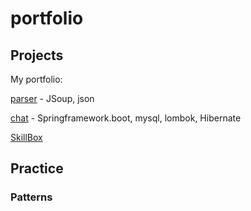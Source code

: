 # portfolio
## Projects
My portfolio:
  <p><a href="https://github.com/Vitaly-Baidin/portfolio/tree/main/parser">parser</a> - JSoup, json</p>
  <p><a href="https://github.com/Vitaly-Baidin/portfolio/tree/main/chat">chat</a> - Springframework.boot, mysql, lombok, Hibernate</p>
  <p><a href="https://github.com/Vitaly-Baidin/portfolio/tree/main/skillbox">SkillBox</a></p>
  
## Practice
### Patterns
